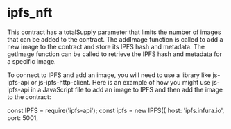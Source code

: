 # ipfs_nft

This contract has a totalSupply parameter that limits the number of images that can be added to the contract. The addImage function is called to add a new image to the contract and store its IPFS hash and metadata. The getImage function can be called to retrieve the IPFS hash and metadata for a specific image.

To connect to IPFS and add an image, you will need to use a library like js-ipfs-api or js-ipfs-http-client. Here is an example of how you might use js-ipfs-api in a JavaScript file to add an image to IPFS and then add the image to the contract:

const IPFS = require('ipfs-api');
const ipfs = new IPFS({ host: 'ipfs.infura.io', port: 5001,
